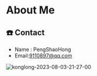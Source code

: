 # About Me

## :phone: Contact

- Name : PengShaoHong
- Email:<9110897@qq.com>

![konglong-2023-08-03-21-27-00](http://oss.scottpeng.top/blogImgs/konglong-2023-08-03-21-27-00.png)